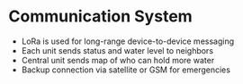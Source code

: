 # Communication System

- LoRa is used for long-range device-to-device messaging
- Each unit sends status and water level to neighbors
- Central unit sends map of who can hold more water
- Backup connection via satellite or GSM for emergencies

